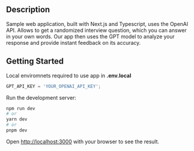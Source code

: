 ## Description

Sample web application, built with Next.js and Typescript, uses the OpenAI API. Allows to get a randomized interview question, which you can answer in your own words. Our app then uses the GPT model to analyze your response and provide instant feedback on its accuracy.

## Getting Started

Local enviromnets required to use app in **.env.local**

```js
GPT_API_KEY = 'YOUR_OPENAI_API_KEY';
```

Run the development server:

```bash
npm run dev
# or
yarn dev
# or
pnpm dev
```

Open [http://localhost:3000](http://localhost:3000) with your browser to see the result.
